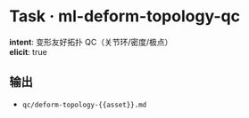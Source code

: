 # Task · ml-deform-topology-qc

**intent**: 变形友好拓扑 QC（关节环/密度/极点）  
**elicit**: true

## 输出

- `qc/deform-topology-{{asset}}.md`
